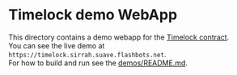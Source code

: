 # Timelock demo WebApp

This directory contains a demo webapp for the [Timelock contract](../../src/examples/Timelock.sol).  
You can see the live demo at `https://timelock.sirrah.suave.flashbots.net`.  
For how to build and run see the [demos/README.md](../README.md).  
